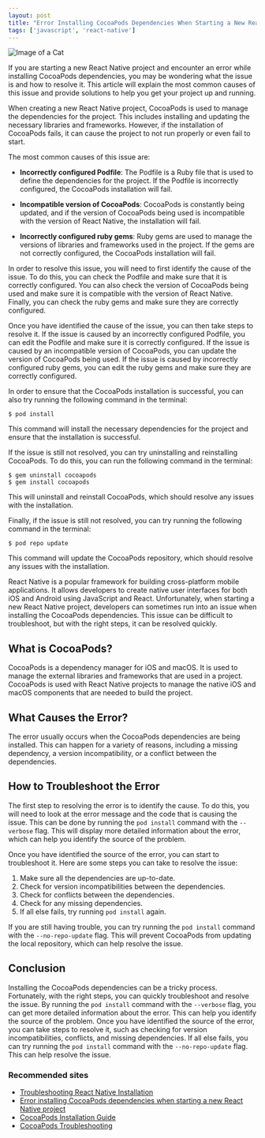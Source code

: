 ```yaml
---
layout: post
title: "Error Installing CocoaPods Dependencies When Starting a New React Native Project"
tags: ['javascript', 'react-native']
---
```


![Image of a Cat](http://source.unsplash.com/1600x900/?cat)

If you are starting a new React Native project and encounter an error while installing CocoaPods dependencies, you may be wondering what the issue is and how to resolve it. This article will explain the most common causes of this issue and provide solutions to help you get your project up and running.

When creating a new React Native project, CocoaPods is used to manage the dependencies for the project. This includes installing and updating the necessary libraries and frameworks. However, if the installation of CocoaPods fails, it can cause the project to not run properly or even fail to start.

The most common causes of this issue are:

- **Incorrectly configured Podfile**: The Podfile is a Ruby file that is used to define the dependencies for the project. If the Podfile is incorrectly configured, the CocoaPods installation will fail.

- **Incompatible version of CocoaPods**: CocoaPods is constantly being updated, and if the version of CocoaPods being used is incompatible with the version of React Native, the installation will fail.

- **Incorrectly configured ruby gems**: Ruby gems are used to manage the versions of libraries and frameworks used in the project. If the gems are not correctly configured, the CocoaPods installation will fail.

In order to resolve this issue, you will need to first identify the cause of the issue. To do this, you can check the Podfile and make sure that it is correctly configured. You can also check the version of CocoaPods being used and make sure it is compatible with the version of React Native. Finally, you can check the ruby gems and make sure they are correctly configured.

Once you have identified the cause of the issue, you can then take steps to resolve it. If the issue is caused by an incorrectly configured Podfile, you can edit the Podfile and make sure it is correctly configured. If the issue is caused by an incompatible version of CocoaPods, you can update the version of CocoaPods being used. If the issue is caused by incorrectly configured ruby gems, you can edit the ruby gems and make sure they are correctly configured.

In order to ensure that the CocoaPods installation is successful, you can also try running the following command in the terminal:

```shell
$ pod install
```

This command will install the necessary dependencies for the project and ensure that the installation is successful.

If the issue is still not resolved, you can try uninstalling and reinstalling CocoaPods. To do this, you can run the following command in the terminal:

```shell
$ gem uninstall cocoapods
$ gem install cocoapods
```

This will uninstall and reinstall CocoaPods, which should resolve any issues with the installation.

Finally, if the issue is still not resolved, you can try running the following command in the terminal:

```shell
$ pod repo update
```

This command will update the CocoaPods repository, which should resolve any issues with the installation.

React Native is a popular framework for building cross-platform mobile applications. It allows developers to create native user interfaces for both iOS and Android using JavaScript and React. Unfortunately, when starting a new React Native project, developers can sometimes run into an issue when installing the CocoaPods dependencies. This issue can be difficult to troubleshoot, but with the right steps, it can be resolved quickly.

## What is CocoaPods?

CocoaPods is a dependency manager for iOS and macOS. It is used to manage the external libraries and frameworks that are used in a project. CocoaPods is used with React Native projects to manage the native iOS and macOS components that are needed to build the project.

## What Causes the Error?

The error usually occurs when the CocoaPods dependencies are being installed. This can happen for a variety of reasons, including a missing dependency, a version incompatibility, or a conflict between the dependencies.

## How to Troubleshoot the Error

The first step to resolving the error is to identify the cause. To do this, you will need to look at the error message and the code that is causing the issue. This can be done by running the `pod install` command with the `--verbose` flag. This will display more detailed information about the error, which can help you identify the source of the problem.

Once you have identified the source of the error, you can start to troubleshoot it. Here are some steps you can take to resolve the issue:

1. Make sure all the dependencies are up-to-date.
2. Check for version incompatibilities between the dependencies.
3. Check for conflicts between the dependencies.
4. Check for any missing dependencies.
5. If all else fails, try running `pod install` again.

If you are still having trouble, you can try running the `pod install` command with the `--no-repo-update` flag. This will prevent CocoaPods from updating the local repository, which can help resolve the issue.

## Conclusion

Installing the CocoaPods dependencies can be a tricky process. Fortunately, with the right steps, you can quickly troubleshoot and resolve the issue. By running the `pod install` command with the `--verbose` flag, you can get more detailed information about the error. This can help you identify the source of the problem. Once you have identified the source of the error, you can take steps to resolve it, such as checking for version incompatibilities, conflicts, and missing dependencies. If all else fails, you can try running the `pod install` command with the `--no-repo-update` flag. This can help resolve the issue.
### Recommended sites

- [Troubleshooting React Native Installation](https://reactnative.dev/docs/troubleshooting#installing-dependencies-with-cocoapods)
- [Error installing CocoaPods dependencies when starting a new React Native project](https://medium.com/@juan.duran/error-installing-cocoapods-dependencies-when-starting-a-new-react-native-project-e9b7f9b9a7c7)
- [CocoaPods Installation Guide](https://guides.cocoapods.org/using/getting-started.html#installation)
- [CocoaPods Troubleshooting](https://guides.cocoapods.org/using/troubleshooting.html)
